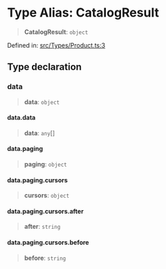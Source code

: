 # Type Alias: CatalogResult

> **CatalogResult**: `object`

Defined in: [src/Types/Product.ts:3](https://github.com/Fokusdotid/bail/blob/dad8cbc7bd41e0c17126095b0fc017b92c3d85cf/src/Types/Product.ts#L3)

## Type declaration

### data

> **data**: `object`

#### data.data

> **data**: `any`[]

#### data.paging

> **paging**: `object`

#### data.paging.cursors

> **cursors**: `object`

#### data.paging.cursors.after

> **after**: `string`

#### data.paging.cursors.before

> **before**: `string`
